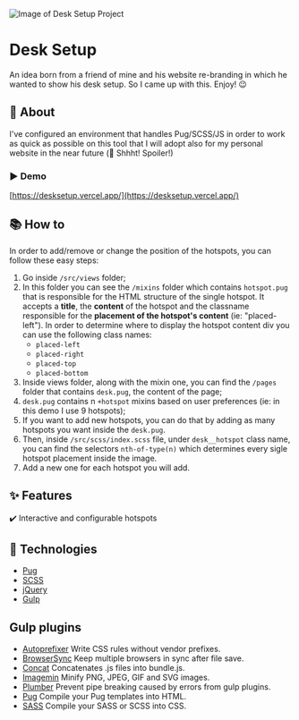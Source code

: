 ![Image of Desk Setup Project](https://github.com/Th3Wall/assets-cdn/blob/main/DeskSetup/DeskSetup_readme_V2.png)

# Desk Setup

An idea born from a friend of mine and his website re-branding in which he wanted to show his desk setup. So I came up with this. Enjoy! 😉

## 🎯 About

I've configured an environment that handles Pug/SCSS/JS in order to work as quick as possible on this tool that I will adopt also for my personal website in the near future (🤫 Shhht! Spoiler!)

### ▶️ Demo

[https://desksetup.vercel.app/](https://desksetup.vercel.app/)

## :books: How to

In order to add/remove or change the position of the hotspots, you can follow these easy steps:

1. Go inside `/src/views` folder;
2. In this folder you can see the `/mixins` folder which contains `hotspot.pug` that is responsible for the HTML structure of the single hotspot.
It accepts a **title**, the **content** of the hotspot and the classname responsible for the **placement of the hotspot's content** (ie: "placed-left").
In order to determine where to display the hotspot content div you can use the following class names:
   - `placed-left`
   - `placed-right`
   - `placed-top`
   - `placed-bottom`
3. Inside views folder, along with the mixin one, you can find the `/pages` folder that contains `desk.pug`, the content of the page;
4. `desk.pug` contains n `+hotspot` mixins based on user preferences (ie: in this demo I use 9 hotspots);
5. If you want to add new hotspots, you can do that by adding as many hotspots you want inside the `desk.pug`.
6. Then, inside `/src/scss/index.scss` file, under `desk__hotspot` class name, you can find the selectors `nth-of-type(n)` which determines every sigle hotspot placement inside the image.
7. Add a new one for each hotspot you will add.

## :sparkles: Features

:heavy_check_mark: Interactive and configurable hotspots<br/>

## :rocket: Technologies

-   [Pug](https://pugjs.org/)
-   [SCSS](https://sass-lang.com/)
-   [jQuery](https://jquery.com/)
-   [Gulp](https://gulpjs.com/)

## Gulp plugins

-   [Autoprefixer](https://github.com/postcss/autoprefixer) Write CSS rules without vendor prefixes.
-   [BrowserSync](https://github.com/browsersync/browser-sync) Keep multiple browsers in sync after file save.
-   [Concat](https://github.com/contra/gulp-concat) Concatenates .js files into bundle.js.
-   [Imagemin](https://github.com/sindresorhus/gulp-imagemin) Minify PNG, JPEG, GIF and SVG images.
-   [Plumber](https://github.com/floatdrop/gulp-plumber) Prevent pipe breaking caused by errors from gulp plugins.
-   [Pug](https://github.com/pugjs/gulp-pug) Compile your Pug templates into HTML.
-   [SASS](https://github.com/dlmanning/gulp-sass) Compile your SASS or SCSS into CSS.
